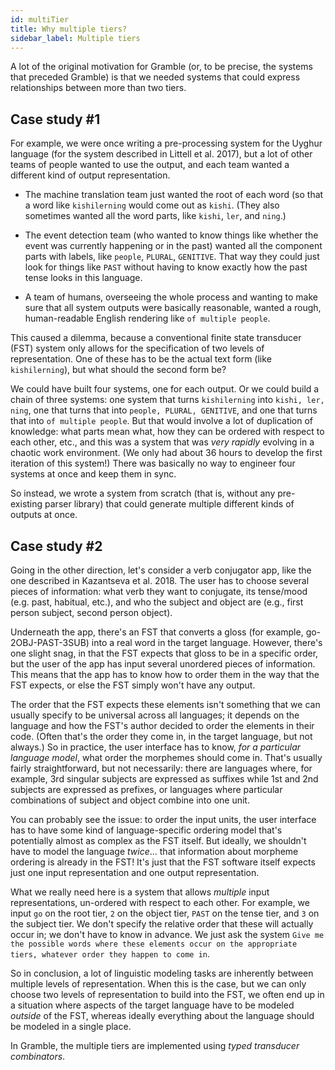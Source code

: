 ```yaml
---
id: multiTier
title: Why multiple tiers?
sidebar_label: Multiple tiers
---
```


A lot of the original motivation for Gramble (or, to be precise, the systems that preceded Gramble) is that we needed systems that could express relationships between more than two tiers.

## Case study #1

For example, we were once writing a pre-processing system for the Uyghur language (for the system described in Littell et al. 2017), but a lot of other teams of people wanted to use the output, and each team wanted a different kind of output representation.

* The machine translation team just wanted the root of each word (so that a word like ``kishilerning`` would come out as ``kishi``.  (They also sometimes wanted all the word parts, like ``kishi``, ``ler``, and ``ning``.)

* The event detection team (who wanted to know things like whether the event was currently happening or in the past) wanted all the component parts with labels, like ``people``, ``PLURAL``, ``GENITIVE``.  That way they could just look for things like ``PAST`` without having to know exactly how the past tense looks in this language.

* A team of humans, overseeing the whole process and wanting to make sure that all system outputs were basically reasonable, wanted a rough, human-readable English rendering like ``of multiple people``.

This caused a dilemma, because a conventional finite state transducer (FST) system only allows for the specification of two levels of representation.  One of these has to be the actual text form (like ``kishilerning``), but what should the second form be?  

We could have built four systems, one for each output.  Or we could build a chain of three systems: one system that turns ``kishilerning`` into ``kishi, ler, ning``, one that turns that into ``people, PLURAL, GENITIVE``, and one that turns that into ``of multiple people``.  But that would involve a lot of duplication of knowledge: what parts mean what, how they can be ordered with respect to each other, etc., and this was a system that was *very rapidly* evolving in a chaotic work environment.  (We only had about 36 hours to develop the first iteration of this system!)  There was basically no way to engineer four systems at once and keep them in sync.

So instead, we wrote a system from scratch (that is, without any pre-existing parser library) that could generate multiple different kinds of outputs at once.

## Case study #2

Going in the other direction, let's consider a verb conjugator app, like the one described in Kazantseva et al. 2018.  The user has to choose several pieces of information: what verb they want to conjugate, its tense/mood (e.g. past, habitual, etc.), and who the subject and object are (e.g., first person subject, second person object).  

Underneath the app, there's an FST that converts a gloss (for example, go-2OBJ-PAST-3SUB) into a real word in the target language.  However, there's one slight snag, in that the FST expects that gloss to be in a specific order, but the user of the app has input several unordered pieces of information.  This means that the app has to know how to order them in the way that the FST expects, or else the FST simply won't have any output.

The order that the FST expects these elements isn't something that we can usually specify to be universal across all languages; it depends on the language and how the FST's author decided to order the elements in their code.  (Often that's the order they come in, in the target language, but not always.)  So in practice, the user interface has to know, *for a particular language model*, what order the morphemes should come in.  That's usually fairly straightforward, but not necessarily: there are languages where, for example, 3rd singular subjects are expressed as suffixes while 1st and 2nd subjects are expressed as prefixes, or languages where particular combinations of subject and object combine into one unit.  

You can probably see the issue: to order the input units, the user interface has to have some kind of language-specific ordering model that's potentially almost as complex as the FST itself.  But ideally, we shouldn't have to model the language *twice*... that information about morpheme ordering is already in the FST!  It's just that the FST software itself expects just one input representation and one output representation. 

What we really need here is a system that allows *multiple* input representations, un-ordered with respect to each other.  For example, we input ``go`` on the root tier, ``2`` on the object tier, ``PAST`` on the tense tier, and ``3`` on the subject tier.  We don't specify the relative order that these will actually occur in; we don't have to know in advance.  We just ask the system ``Give me the possible words where these elements occur on the appropriate tiers, whatever order they happen to come in``.

So in conclusion, a lot of linguistic modeling tasks are inherently between multiple levels of representation.  When this is the case, but we can only choose two levels of representation to build into the FST, we often end up in a situation where aspects of the target language have to be modeled *outside* of the FST, whereas ideally everything about the language should be modeled in a single place.  

In Gramble, the multiple tiers are implemented using *typed transducer combinators*.